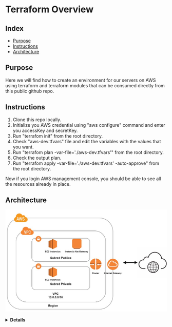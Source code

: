 # Terraform Overview

## Index

* [Purpose](#purpose)
* [Instructions](#instructions)
* [Architecture](#architecture)


## Purpose

Here we will find how to create an environment for our servers on AWS using terraform and terraform modules that can be consumed directly from this public github repo.

## Instructions 

1. Clone this repo locally.
2. Initialize you AWS credential using "aws configure" command and enter you accessKey and secretKey.
3. Run "terrafom init" from the root directory.
4. Check "aws-dev.tfvars" file and edit the variables with the values that you want.
5. Run "terrafom plan -var-file='./aws-dev.tfvars'" from the root directory.
6. Check the output plan.
7. Run "terrafom apply -var-file='./aws-dev.tfvars' -auto-approve" from the root directory.

Now if you login AWS management console, you should be able to see all the resources already in place.


## Architecture

![alt text](/images/architecture.JPG "diagram")
<details>
<summary><b>Details</b></summary>

---

• One VPC

• Two subnets, a public one where each EC2 instance will have a public IP, and a private one where each EC2 intance will need to go through NatGateway for updates or internet access.

• An internet Gateway

• A Natgateway on the public subnet with its own public IP

• A variable number of EC2 instances on each subnet


</details>
